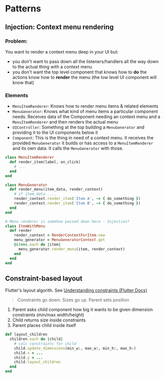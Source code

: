 # Patterns

## Injection: Context menu rendering

### Problem:
You want to render a context menu deep in your UI but:
- you don't want to pass down all the listeners/handlers all the way down to the actual thing with a context menu
- you don't want the top level component that knows how to **do** the actions know how to **render** the menu (the
  low level UI component will know that)

### Elements
- `MenuItemRenderer`: Knows how to render menu items & related elements
- `MenuGenerator`: Knows what kind of menu items a particular component needs. Receives data of the Component needing an
  context menu and a `MenuItemRenderer` and then renders the actual menu
- `UIController`: Something at the top building a `MenuGenerator` and providing it to the UI components below it
- `Component`: This is the thing in need of a context menu. It receives the provided `MenuGenerator` it builds or has
  access to a `MenuItemRenderer` and its own data. It calls the `MenuGenerator` with those.

```rb
class MenuItemRenderer
  def render_item(label, on_click)
    # ...
  end
end

class MenuGenerator
  def render_menu(item_data, render_context)
    # if item_data ....
    render_context.render_item('Item A', -> { do_something })
    render_context.render_item('Item B', -> { do_something })
  end
end

# Menu renderer is somehow passed down here - Injection?
class ItemWithMenu
  def render
    render_context = RenderContextForItem.new
    menu_generator = MenuGeneratorContext.get
    @items.each do |item|
      menu_generator.render_menu(item, render_context)
    end
  end
end
```

## Constraint-based layout
Flutter's layout algorith. See
[Understanding constraints (Flutter Docs)](https://docs.flutter.dev/development/ui/layout/constraints)

> Constraints go down. Sizes go up. Parent sets position

1. Parent asks child component how big it wants to be given dimension constraints (min/max width/height)
2. Child returns size inside constraints
3. Parent places child inside itself

```rb
def layout_children
  children.each do |child|
    # calc constraints for child
    child.update_dimensions(min_w:, max_w:, min_h:, max_h:)
    child.x = ...
    child.y = ...
    child.layout_children
  end
end
